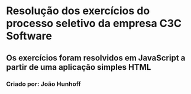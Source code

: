 # Resolução dos exercícios do processo seletivo da empresa C3C Software

## Os exercícios foram resolvidos em JavaScript a partir de uma aplicação simples HTML

### Criado por: João Hunhoff